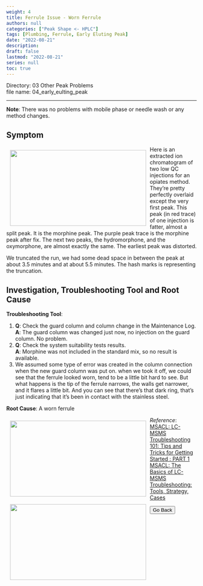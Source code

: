 ```yaml
---
weight: 4
title: Ferrule Issue - Worn Ferrule
authors: null
categories: ["Peak Shape <- HPLC"]
tags: [Plumbing, Ferrule, Early Eluting Peak]
date: "2022-08-21"
description:  
draft: false
lastmod: "2022-08-21"
series: null
toc: true
---
```

Directory: 03 Other Peak Problems  
file name: 04_early_eulting_peak


<!--more-->
---
<b>Note</b>: There was no problems with mobile phase or needle wash or any method changes.  

## Symptom
<div class = "row">
<img width ="360" height= "200" src = "/docs/images/Screenshot 2022-08-18 212950.png" style ="float: left" HSPACE="10" VSPACE="10"/>  

Here is an extracted ion chromatogram of two low QC injections for an opiates method.  They’re pretty perfectly overlaid except the very first peak.  This peak (in red trace) of one injection is fatter, almost a split peak. It is the morphine peak. The purple peak trace is the morphine peak after fix.  The next two peaks, the hydromorphone, and the oxymorphone, are almost exactly the same.  The earliest peak was distorted.

We truncated the run, we had some dead space in between the peak at about 3.5 minutes and at about 5.5 minutes.  The hash marks is representing the truncation.  
</div>

## Investigation, Troubleshooting Tool and Root Cause

<b>Troubleshooting Tool</b>:    
1) <b>Q</b>: Check the guard column and column change in the Maintenance Log.  
<b>A</b>: The guard column was changed just now, no injection on the guard column.  No problem. 
2) <b>Q</b>: Check the system suitability tests results.    
<b>A</b>: Morphine was not included in the standard mix, so no result is available.  
3) We assumed some type of error was created in the column connection when the new guard column was put on. when we took it off, we could see that the ferrule looked worn, tend to be a little bit hard to see. But what happens is the tip of the ferrule narrows, the walls get narrower, and it flares a little bit. And you can see that there’s that dark ring, that’s just indicating that it’s been in contact with the stainless steel. 

<b>Root Cause</b>: A worn ferrule

<div class = "row">
<img width ="360" height= "200" src = "/docs/images/Screenshot 2022-08-18 213225.png" style ="float: left" HSPACE="10" VSPACE="10"/>
<img width ="360" height= "200" src = "/docs/images/Screenshot 2022-08-18 213647.png" style ="float: left" HSPACE="10" VSPACE="10"/>
</div>

*Reference*:  
[MSACL: LC-MSMS Troubleshooting 101: Tips and Tricks for Getting Started : PART 1](https://www.msacl.org/index.php?header=Learning_Center&tab=Video_Library&subtab=Search_Video_Library)    
[MSACL: The Basics of LC-MSMS Troubleshooting: Tools, Strategy, Cases](https://www.msacl.org/index.php?header=Learning_Center&tab=Video_Library&subtab=Search_Video_Library)    

<button class="button" onclick="history.back()">Go Back</button>